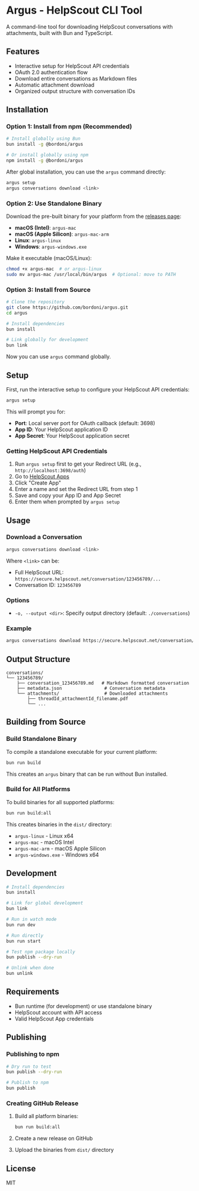 # Argus - HelpScout CLI Tool

A command-line tool for downloading HelpScout conversations with attachments, built with Bun and TypeScript.

## Features

- Interactive setup for HelpScout API credentials
- OAuth 2.0 authentication flow
- Download entire conversations as Markdown files
- Automatic attachment download
- Organized output structure with conversation IDs

## Installation

### Option 1: Install from npm (Recommended)

```bash
# Install globally using Bun
bun install -g @bordoni/argus

# Or install globally using npm
npm install -g @bordoni/argus
```

After global installation, you can use the `argus` command directly:

```bash
argus setup
argus conversations download <link>
```

### Option 2: Use Standalone Binary

Download the pre-built binary for your platform from the [releases page](https://github.com/bordoni/argus/releases):

- **macOS (Intel)**: `argus-mac`
- **macOS (Apple Silicon)**: `argus-mac-arm`
- **Linux**: `argus-linux`
- **Windows**: `argus-windows.exe`

Make it executable (macOS/Linux):
```bash
chmod +x argus-mac  # or argus-linux
sudo mv argus-mac /usr/local/bin/argus  # Optional: move to PATH
```

### Option 3: Install from Source

```bash
# Clone the repository
git clone https://github.com/bordoni/argus.git
cd argus

# Install dependencies
bun install

# Link globally for development
bun link
```

Now you can use `argus` command globally.

## Setup

First, run the interactive setup to configure your HelpScout API credentials:

```bash
argus setup
```

This will prompt you for:
- **Port**: Local server port for OAuth callback (default: 3698)
- **App ID**: Your HelpScout application ID
- **App Secret**: Your HelpScout application secret  

### Getting HelpScout API Credentials

1. Run `argus setup` first to get your Redirect URL (e.g., `http://localhost:3698/auth`)
2. Go to [HelpScout Apps](https://secure.helpscout.net/users/apps)
3. Click "Create App" 
4. Enter a name and set the Redirect URL from step 1
5. Save and copy your App ID and App Secret
6. Enter them when prompted by `argus setup`

## Usage

### Download a Conversation

```bash
argus conversations download <link>
```

Where `<link>` can be:
- Full HelpScout URL: `https://secure.helpscout.net/conversation/123456789/...`
- Conversation ID: `123456789`

### Options

- `-o, --output <dir>`: Specify output directory (default: `./conversations`)

### Example

```bash
argus conversations download https://secure.helpscout.net/conversation/123456789/
```

## Output Structure

```
conversations/
└── 123456789/
    ├── conversation_123456789.md   # Markdown formatted conversation
    ├── metadata.json                # Conversation metadata
    └── attachments/                 # Downloaded attachments
        ├── threadId_attachmentId_filename.pdf
        └── ...
```

## Building from Source

### Build Standalone Binary

To compile a standalone executable for your current platform:

```bash
bun run build
```

This creates an `argus` binary that can be run without Bun installed.

### Build for All Platforms

To build binaries for all supported platforms:

```bash
bun run build:all
```

This creates binaries in the `dist/` directory:
- `argus-linux` - Linux x64
- `argus-mac` - macOS Intel
- `argus-mac-arm` - macOS Apple Silicon
- `argus-windows.exe` - Windows x64

## Development

```bash
# Install dependencies
bun install

# Link for global development
bun link

# Run in watch mode
bun run dev

# Run directly
bun run start

# Test npm package locally
bun publish --dry-run

# Unlink when done
bun unlink
```

## Requirements

- Bun runtime (for development) or use standalone binary
- HelpScout account with API access
- Valid HelpScout App credentials

## Publishing

### Publishing to npm

```bash
# Dry run to test
bun publish --dry-run

# Publish to npm
bun publish
```

### Creating GitHub Release

1. Build all platform binaries:
   ```bash
   bun run build:all
   ```

2. Create a new release on GitHub
3. Upload the binaries from `dist/` directory

## License

MIT
